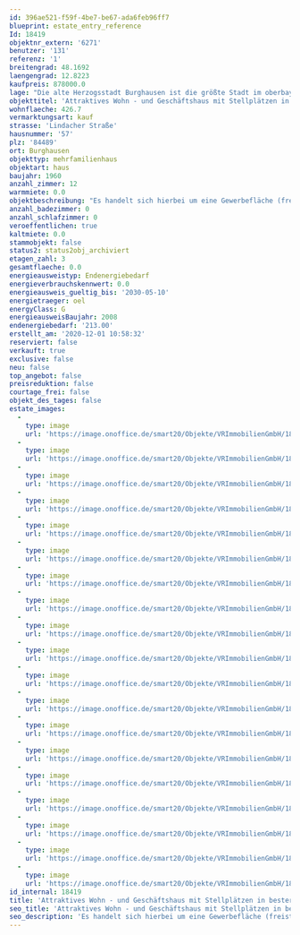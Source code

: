 ```yaml
---
id: 396ae521-f59f-4be7-be67-ada6feb96ff7
blueprint: estate_entry_reference
Id: 18419
objektnr_extern: '6271'
benutzer: '131'
referenz: '1'
breitengrad: 48.1692
laengengrad: 12.8223
kaufpreis: 878000.0
lage: "Die alte Herzogsstadt Burghausen ist die größte Stadt im oberbayerischen Landkreis Altötting. Sie liegt an der Salzach, die hier die Grenze zu Österreich bildet. Auf einem Höhenzug über der Altstadt erstreckt sich die Burg zu Burghausen, die mit 1051 Metern Länge die längste Burganlage der Welt ist. \r\n\r\nBurghausen mit rund 11.000 Chemie-Beschäftigten ist der bedeutendste Standort des bayerischen Chemiedreiecks. Hier befinden sich neben dem weltweit größten Standort der Wacker Chemie AG weitere international operierende Unternehmen wie z. B. OMV Deutschland GmbH, Borealis Polymere GmbH sowie Produktionsstandorte der Linde AG und der Vinnolit GmbH & Co. KG. \r\n\r\nVerkehr: \r\nDie Blaue Route, die Bundesstraße 20 (Straubing – Berchtesgaden), führt durch das Stadtgebiet von Burghausen. Die B 20 verbindet die Stadt auch mit der Bundesstraße 12 (München – Passau) bzw. der Bundesautobahn 94. Ein Endbahnhof der Bahnstrecke Mühldorf–Burghausen bindet die Stadt an den Eisenbahnverkehr an."
objekttitel: 'Attraktives Wohn - und Geschäftshaus mit Stellplätzen in bester Lage von Burghausen'
wohnflaeche: 426.7
vermarktungsart: kauf
strasse: 'Lindacher Straße'
hausnummer: '57'
plz: '84489'
ort: Burghausen
objekttyp: mehrfamilienhaus
objektart: haus
baujahr: 1960
anzahl_zimmer: 12
warmmiete: 0.0
objektbeschreibung: "Es handelt sich hierbei um eine Gewerbefläche (freistehend) im Erdgeschoss, einer großen Maisonette Wohnung, und 2 Wohnungen verteilt auf 1.OG mit Balkon und 2.OG. Das Objekt verfügt zudem über einen großen Garten und eine Garage. \r\nLaut Energieausweis, verfügt diese Immobilie eine Nutzfläche von ca. 426,70 m².\r\n\r\nParkmöglichkeiten bzw. Stellplätze sind direkt vor dem Objekt vorhanden.\r\n\r\nDie Einheiten teilen sich wie folgt auf:\r\n\r\nGewerbefläche, bisher genutzt als Friseursalon im EG, diese kann in Wohnraum umgewandelt werden:\r\n\r\n1 Gewerberaum mit einer Fläche von ca. 80 m²  -  freistehend\r\n\r\nMaisonette Wohnung (EG, 1.OG u. 2.OG):\r\n\r\n4-Zimmer Maisonette Wohnung mit Balkon und Wintergarten mit einer Wohnfläche von ca. 110 m².\r\n\r\nFreistehend, wurde bisher von der Eigentümerin genutzt.\r\n\r\nWohnung 1. OG:\r\n\r\n3 Zimmer Wohnung mit Balkon und einer Wohnfläche von ca. 95.09 m² mit einem Kellerabteil von ca. 23.45 m² .\r\n\r\nDie Wohnung ist gut vermietet:\r\n\r\nMonatliche Kaltmiete:            540 €  \r\nGaragenmiete monatlich:        35 € \r\nNebenkosten:                        135 € \r\nMonatliche Gesamtmiete: €   710 €\r\n\r\nWohnung 2. OG: \r\n\r\n3,5 Zimmer Wohnung mit einer Wohnfläche von ca. 74,00 m² mit einem Kellerabteil von ca. 14,64 m² . \r\n\r\nFreistehend, wurde bisher als Ferienwohnung genutzt, die Möblierung kann auf Wunsch gerne übernommen werden.\r\n\r\n\r\nZur Allgemeinen Nutzung ist ein Wasch bzw. Trockenraum im Objekt vorhanden."
anzahl_badezimmer: 0
anzahl_schlafzimmer: 0
veroeffentlichen: true
kaltmiete: 0.0
stammobjekt: false
status2: status2obj_archiviert
etagen_zahl: 3
gesamtflaeche: 0.0
energieausweistyp: Endenergiebedarf
energieverbrauchskennwert: 0.0
energieausweis_gueltig_bis: '2030-05-10'
energietraeger: oel
energyClass: G
energieausweisBaujahr: 2008
endenergiebedarf: '213.00'
erstellt_am: '2020-12-01 10:58:32'
reserviert: false
verkauft: true
exclusive: false
neu: false
top_angebot: false
preisreduktion: false
courtage_frei: false
objekt_des_tages: false
estate_images:
  -
    type: image
    url: 'https://image.onoffice.de/smart20/Objekte/VRImmobilienGmbH/18419/ea35eb31-1954-471d-89ba-2e01e4cfbde1.jpg'
  -
    type: image
    url: 'https://image.onoffice.de/smart20/Objekte/VRImmobilienGmbH/18419/53873acd-81cd-481f-93a8-9fd5ecca4358.jpg'
  -
    type: image
    url: 'https://image.onoffice.de/smart20/Objekte/VRImmobilienGmbH/18419/03d5c13c-30ea-44e3-98ed-c0616e7e674e.jpg'
  -
    type: image
    url: 'https://image.onoffice.de/smart20/Objekte/VRImmobilienGmbH/18419/6540461e-1985-402d-8f24-057d5314ae22.jpg'
  -
    type: image
    url: 'https://image.onoffice.de/smart20/Objekte/VRImmobilienGmbH/18419/a039ae1b-757a-4be2-ab06-36b3d52d3789.jpg'
  -
    type: image
    url: 'https://image.onoffice.de/smart20/Objekte/VRImmobilienGmbH/18419/1c91cd85-2beb-4499-bc2a-356cda54570c.jpg'
  -
    type: image
    url: 'https://image.onoffice.de/smart20/Objekte/VRImmobilienGmbH/18419/2995af87-49f7-4568-bf9d-92212b0b872c.jpg'
  -
    type: image
    url: 'https://image.onoffice.de/smart20/Objekte/VRImmobilienGmbH/18419/db3d665d-4ad8-44ad-bc48-e19af3f3d68c.jpg'
  -
    type: image
    url: 'https://image.onoffice.de/smart20/Objekte/VRImmobilienGmbH/18419/681437c0-4898-4660-a4c4-2e0685fb7cf8.jpg'
  -
    type: image
    url: 'https://image.onoffice.de/smart20/Objekte/VRImmobilienGmbH/18419/146678fb-4720-4227-b9e9-535b125ed481.jpg'
  -
    type: image
    url: 'https://image.onoffice.de/smart20/Objekte/VRImmobilienGmbH/18419/2b5f9629-4130-4d37-8837-89ad3988af17.jpg'
  -
    type: image
    url: 'https://image.onoffice.de/smart20/Objekte/VRImmobilienGmbH/18419/c744c899-280a-4303-8257-3ed8d1424dda.jpg'
  -
    type: image
    url: 'https://image.onoffice.de/smart20/Objekte/VRImmobilienGmbH/18419/d556b86f-607a-441c-8efe-8c0bf60e7c69.jpg'
  -
    type: image
    url: 'https://image.onoffice.de/smart20/Objekte/VRImmobilienGmbH/18419/30e0f02f-a74f-43c0-8230-6f21b8246a86.jpg'
  -
    type: image
    url: 'https://image.onoffice.de/smart20/Objekte/VRImmobilienGmbH/18419/d5c6ce9a-40eb-4b51-8eff-b7b86ff72332.jpg'
  -
    type: image
    url: 'https://image.onoffice.de/smart20/Objekte/VRImmobilienGmbH/18419/c0d1b513-bbcb-4e48-ade7-bd86bd08cf26.jpg'
  -
    type: image
    url: 'https://image.onoffice.de/smart20/Objekte/VRImmobilienGmbH/18419/64236afd-74ce-4a79-a40b-aace02b25ffc.jpg'
  -
    type: image
    url: 'https://image.onoffice.de/smart20/Objekte/VRImmobilienGmbH/18419/838b8fe4-e1e1-40b3-b314-ee0b40b7b762.jpg'
  -
    type: image
    url: 'https://image.onoffice.de/smart20/Objekte/VRImmobilienGmbH/18419/1d339c54-a58e-44d7-b5bf-9963cb35f30c.jpg'
id_internal: 18419
title: 'Attraktives Wohn - und Geschäftshaus mit Stellplätzen in bester Lage von Burghausen'
seo_title: 'Attraktives Wohn - und Geschäftshaus mit Stellplätzen in bester Lage von Burghausen'
seo_description: 'Es handelt sich hierbei um eine Gewerbefläche (freistehend) im Erdgeschoss, einer großen Maisonette Wohnung, und 2 Wohnungen verteilt auf 1.OG mit Balkon und '
---
```

